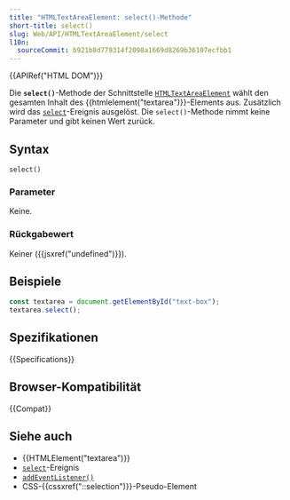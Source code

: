 ```yaml
---
title: "HTMLTextAreaElement: select()-Methode"
short-title: select()
slug: Web/API/HTMLTextAreaElement/select
l10n:
  sourceCommit: b921b8d779314f2098a1669d8269b36107ecfbb1
---
```


{{APIRef("HTML DOM")}}

Die **`select()`**-Methode der Schnittstelle [`HTMLTextAreaElement`](/de/docs/Web/API/HTMLTextAreaElement) wählt den gesamten Inhalt des {{htmlelement("textarea")}}-Elements aus. Zusätzlich wird das [`select`](/de/docs/Web/API/HTMLTextAreaElement/select_event)-Ereignis ausgelöst. Die `select()`-Methode nimmt keine Parameter und gibt keinen Wert zurück.

## Syntax

```js-nolint
select()
```

### Parameter

Keine.

### Rückgabewert

Keiner ({{jsxref("undefined")}}).

## Beispiele

```js
const textarea = document.getElementById("text-box");
textarea.select();
```

## Spezifikationen

{{Specifications}}

## Browser-Kompatibilität

{{Compat}}

## Siehe auch

- {{HTMLElement("textarea")}}
- [`select`](/de/docs/Web/API/HTMLTextAreaElement/select_event)-Ereignis
- [`addEventListener()`](/de/docs/Web/API/EventTarget/addEventListener)
- CSS-{{cssxref("::selection")}}-Pseudo-Element

